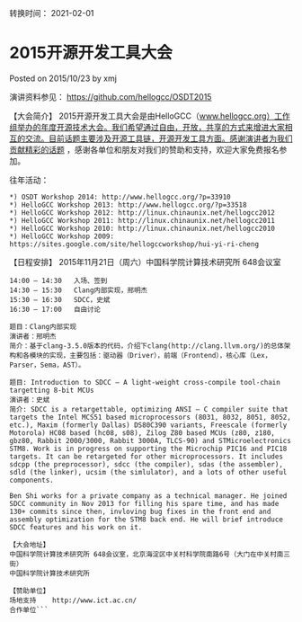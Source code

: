 转换时间： 2021-02-01

# 2015开源开发工具大会
Posted on 2015/10/23 by xmj

演讲资料参见： https://github.com/hellogcc/OSDT2015

【大会简介】
2015开源开发工具大会是由HelloGCC（www.hellogcc.org）工作组举办的年度开源技术大会。我们希望通过自由，开放，共享的方式来增进大家相互的交流。目前话题主要涉及开源工具链，开源开发工具方面。感谢演讲者为我们贡献精彩的话题 ，感谢各单位和朋友对我们的赞助和支持，欢迎大家免费报名参加。

往年活动：
```
*) OSDT Workshop 2014: http://www.hellogcc.org/?p=33910
*) HelloGCC Workshop 2013: http://www.hellogcc.org/?p=33518
*) HelloGCC Workshop 2012: http://linux.chinaunix.net/hellogcc2012
*) HelloGCC Workshop 2011: http://linux.chinaunix.net/hellogcc2011
*) HelloGCC Workshop 2010: http://linux.chinaunix.net/hellogcc2010
*) HelloGCC Workshop 2009: https://sites.google.com/site/hellogccworkshop/hui-yi-ri-cheng
```
【日程安排】
2015年11月21日（周六）中国科学院计算技术研究所 648会议室
```
14:00 – 14:30 	入场、签到
14:30 – 15:30 	Clang内部实现，邢明杰
15:30 – 16:30 	SDCC，史斌
16:30 – 17:00 	自由讨论
```
```
题目：Clang内部实现
演讲者：邢明杰
简介：基于clang-3.5.0版本的代码，介绍下clang(http://clang.llvm.org/)的总体架构和各模块的实现，主要包括：驱动器（Driver），前端（Frontend），核心库（Lex，Parser，Sema，AST）。

题目: Introduction to SDCC – A light-weight cross-compile tool-chain targetting 8-bit MCUs
演讲者：史斌
简介: SDCC is a retargettable, optimizing ANSI – C compiler suite that targets the Intel MCS51 based microprocessors (8031, 8032, 8051, 8052, etc.), Maxim (formerly Dallas) DS80C390 variants, Freescale (formerly Motorola) HC08 based (hc08, s08), Zilog Z80 based MCUs (z80, z180, gbz80, Rabbit 2000/3000, Rabbit 3000A, TLCS-90) and STMicroelectronics STM8. Work is in progress on supporting the Microchip PIC16 and PIC18 targets. It can be retargeted for other microprocessors. It includes sdcpp (the preprocessor), sdcc (the compiler), sdas (the assembler), sdld (the linker), ucsim (the simlulator), and a lots of other useful components.

Ben Shi works for a private company as a technical manager. He joined SDCC community in Nov 2013 for filling his spare time, and has made 130+ commits since then, invloving bug fixes in the front end and assembly optimization for the STM8 back end. He will brief introduce SDCC features and his work on it.

【大会地址】
中国科学院计算技术研究所 648会议室，北京海淀区中关村科学院南路6号（大门在中关村南三街）
中国科学院计算技术研究所

【赞助单位】
场地支持 	http://www.ict.ac.cn/
合作单位```
